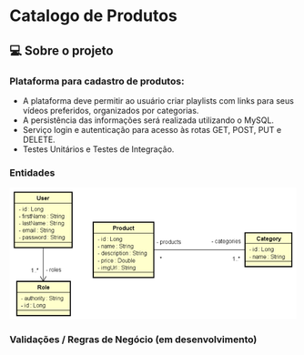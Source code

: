 # Catalogo de Produtos


## 💻 Sobre o projeto

### Plataforma para cadastro de produtos:

- A plataforma deve permitir ao usuário criar playlists com links para seus vídeos preferidos, organizados por categorias.
- A persistência das informações será realizada utilizando o MySQL.
- Serviço login e autenticação para acesso às rotas GET, POST, PUT e DELETE.
- Testes Unitários e Testes de Integração.

### Entidades

![img.png](img.png)


### Validações / Regras de Negócio (em desenvolvimento)


